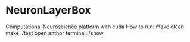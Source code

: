 # NeuronLayerBox
Computational Neuroscience platform with cuda
How to run:
make clean
make
./test
open anthor terminal:./show
